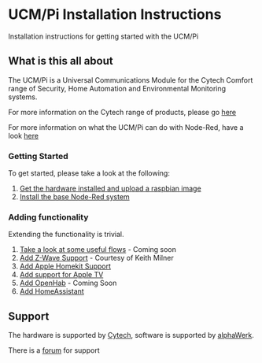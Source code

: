 # UCM/Pi Installation Instructions

Installation instructions for getting started with the UCM/Pi

## What is this all about

The UCM/Pi is a Universal Communications Module for the Cytech Comfort range of Security, Home Automation and Environmental Monitoring systems.

For more information on the Cytech range of products, please go [here](http://www.cytech.biz)

For more information on what the UCM/Pi can do with Node-Red, have a look [here](Inspiration.md) 

### Getting Started

To get started, please take a look at the following:

1.  [Get the hardware installed and upload a raspbian image](Hardware.md)
2.  [Install the base Node-Red system](Quick%20Start.md)

### Adding functionality

Extending the functionality is trivial.

1.  [Take a look at some useful flows](Flows.md) - Coming soon
2.  [Add Z-Wave Support](https://docs.google.com/document/d/1nw2b8QxN9YDA3P5gQ_1x75n3s7E8fAniV4mJ3EgiZQA/edit#heading=h.j7b63wj3ndpl) - Courtesy of Keith Milner
3.  [Add Apple Homekit Support](Homekit.md)
4.  [Add support for Apple TV](AppleTV.md)
5.  [Add OpenHab](OpenHab) - Coming Soon
6.  [Add HomeAssistant](HomeAssistant.md)

## Support

The hardware is supported by [Cytech](http://www.cytech.biz), software is supported by [alphaWerk](http://www.alphawerk.co.uk).

There is a [forum](http://www.comfortforum.com) for support
